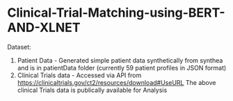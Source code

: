 # Clinical-Trial-Matching-using-BERT-AND-XLNET
Dataset:
1. Patient Data - Generated simple patient data synthetically from synthea and is in patientData folder (currently 59 patient profiles in JSON format)
2. Clinical Trials data - Accessed via API from https://clinicaltrials.gov/ct2/resources/download#UseURL
The above clinical Trials data is publically available for Analysis
 
